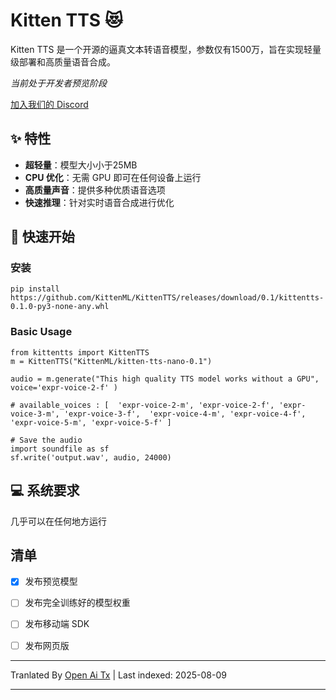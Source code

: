 # Kitten TTS 😻

Kitten TTS 是一个开源的逼真文本转语音模型，参数仅有1500万，旨在实现轻量级部署和高质量语音合成。

*当前处于开发者预览阶段*

[加入我们的 Discord](https://discord.gg/upcyF5s6)


## ✨ 特性

- **超轻量**：模型大小小于25MB
- **CPU 优化**：无需 GPU 即可在任何设备上运行
- **高质量声音**：提供多种优质语音选项
- **快速推理**：针对实时语音合成进行优化



## 🚀 快速开始

### 安装

```
pip install https://github.com/KittenML/KittenTTS/releases/download/0.1/kittentts-0.1.0-py3-none-any.whl
```



 ### Basic Usage 

```
from kittentts import KittenTTS
m = KittenTTS("KittenML/kitten-tts-nano-0.1")

audio = m.generate("This high quality TTS model works without a GPU", voice='expr-voice-2-f' )

# available_voices : [  'expr-voice-2-m', 'expr-voice-2-f', 'expr-voice-3-m', 'expr-voice-3-f',  'expr-voice-4-m', 'expr-voice-4-f', 'expr-voice-5-m', 'expr-voice-5-f' ]

# Save the audio
import soundfile as sf
sf.write('output.wav', audio, 24000)

```
## 💻 系统要求

几乎可以在任何地方运行



## 清单

- [x] 发布预览模型
- [ ] 发布完全训练好的模型权重
- [ ] 发布移动端 SDK
- [ ] 发布网页版








---

Tranlated By [Open Ai Tx](https://github.com/OpenAiTx/OpenAiTx) | Last indexed: 2025-08-09

---